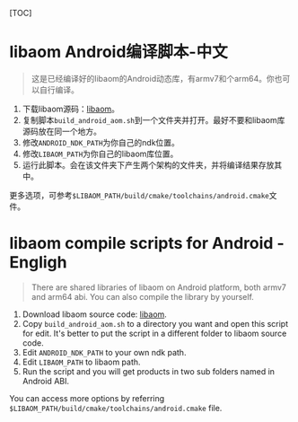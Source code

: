 [TOC]

# libaom Android编译脚本-中文

> 这是已经编译好的libaom的Android动态库，有armv7和个arm64。你也可以自行编译。

1. 下载libaom源码：[libaom](https://aomedia.googlesource.com/aom/)。
2. 复制脚本`build_android_aom.sh`到一个文件夹并打开。最好不要和libaom库源码放在同一个地方。
3. 修改`ANDROID_NDK_PATH`为你自己的ndk位置。
4. 修改`LIBAOM_PATH`为你自己的libaom库位置。
5. 运行此脚本。会在该文件夹下产生两个架构的文件夹，并将编译结果存放其中。

更多选项，可参考`$LIBAOM_PATH/build/cmake/toolchains/android.cmake`文件。




# libaom compile scripts for Android - Engligh

> There are shared libraries of libaom on Android platform, both armv7 and arm64 abi. You can also compile the library by yourself.

1. Download libaom source code: [libaom](https://aomedia.googlesource.com/aom/).
2. Copy `build_android_aom.sh` to a directory you want and open this script for edit. It's better to put the script in a different folder to libaom source code.
3. Edit `ANDROID_NDK_PATH` to your own ndk path.
4. Edit `LIBAOM_PATH` to libaom path.
5. Run the script and you will get products in two sub folders named in Android ABI.

You can access more options by referring `$LIBAOM_PATH/build/cmake/toolchains/android.cmake` file.

